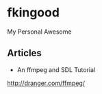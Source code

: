 # fkingood
My Personal Awesome

## Articles
- An ffmpeg and SDL Tutorial

http://dranger.com/ffmpeg/
